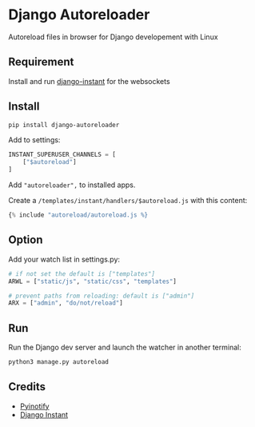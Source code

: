 # Django Autoreloader

Autoreload files in browser for Django developement with Linux

## Requirement

Install and run [django-instant](https://github.com/synw/django-instant) for the websockets

## Install

   ```bash
   pip install django-autoreloader  
   ```
   
Add to settings:

   ```python
   INSTANT_SUPERUSER_CHANNELS = [
       ["$autoreload"]
   ]
   ```

Add `"autoreloader",` to installed apps.

Create a ``/templates/instant/handlers/$autoreload.js`` with this content:

   ```javascript
   {% include "autoreload/autoreload.js %}
   ```

## Option

Add your watch list in settings.py:

  ```python
  # if not set the default is ["templates"]
  ARWL = ["static/js", "static/css", "templates"]
  
  # prevent paths from reloading: default is ["admin"]
  ARX = ["admin", "do/not/reload"]
  ```

## Run

Run the Django dev server and launch the watcher in another terminal:

   ```bash
   python3 manage.py autoreload
   ```
   
## Credits

- [Pyinotify](https://github.com/seb-m/pyinotify)
- [Django Instant](https://github.com/synw/django-instant)

